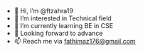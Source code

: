 - 👋 Hi, I’m @ftzahra19
- 👀 I’m interested in Technical field
- 🌱 I’m currently learning BE in CSE
- 💞️ Looking forward to advance
- 📫 Reach me via fathimaz176@gmail.com

<!---
ftzahra19/ftzahra19 is a ✨ special ✨ repository because its `README.md` (this file) appears on your GitHub profile.
You can click the Preview link to take a look at your changes.
--->
